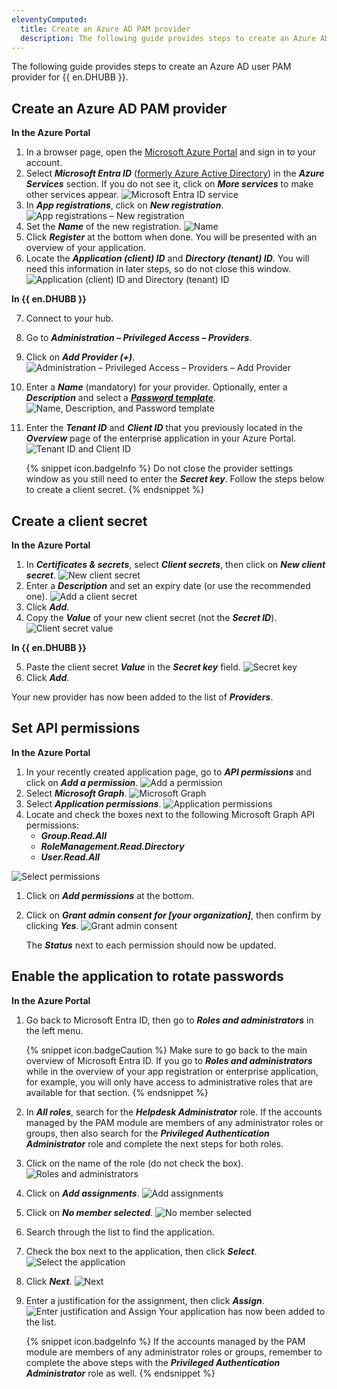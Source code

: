 ```yaml
---
eleventyComputed:
  title: Create an Azure AD PAM provider
  description: The following guide provides steps to create an Azure AD user PAM provider for {{ en.DHUBB }}.
---
```

The following guide provides steps to create an Azure AD user PAM provider for {{ en.DHUBB }}.

## Create an Azure AD PAM provider

**In the Azure Portal**

1. In a browser page, open the [Microsoft Azure Portal](https://azure.microsoft.com) and sign in to your account.
1. Select ***Microsoft Entra ID*** ([formerly Azure Active Directory](https://learn.microsoft.com/en-us/azure/active-directory/fundamentals/new-name)) in the ***Azure Services*** section. If you do not see it, click on ***More services*** to make other services appear.
![Microsoft Entra ID service](https://webdevolutions.azureedge.net/docs/en/kb/KB2291.png)
1. In ***App registrations***, click on ***New registration***.
![App registrations – New registration](https://webdevolutions.azureedge.net/docs/en/kb/KB2292.png)
1. Set the ***Name*** of the new registration.
![Name](https://webdevolutions.azureedge.net/docs/en/kb/KB2315.png)
1. Click ***Register*** at the bottom when done. You will be presented with an overview of your application. 
1. Locate the ***Application (client) ID*** and ***Directory (tenant) ID***. You will need this information in later steps, so do not close this window.
![Application (client) ID and Directory (tenant) ID](https://webdevolutions.azureedge.net/docs/en/kb/KB2294.png)

**In {{ en.DHUBB }}**

7. Connect to your hub.
1. Go to ***Administration – Privileged Access – Providers***.
1. Click on ***Add Provider (+)***.
![Administration – Privileged Access – Providers – Add Provider](https://webdevolutions.azureedge.net/docs/en/kb/KB2295.png)
1. Enter a ***Name*** (mandatory) for your provider. Optionally, enter a ***Description*** and select a [***Password template***](/hub/web-interface/administration/management/password-templates/).
![Name, Description, and Password template](https://webdevolutions.azureedge.net/docs/en/kb/KB2296.png)
1. Enter the ***Tenant ID*** and ***Client ID*** that you previously located in the ***Overview*** page of the enterprise application in your Azure Portal.
![Tenant ID and Client ID](https://webdevolutions.azureedge.net/docs/en/kb/KB2297.png)

   {% snippet icon.badgeInfo %}
   Do not close the provider settings window as you still need to enter the ***Secret key***. Follow the steps below to create a client secret.
   {% endsnippet %}  

## Create a client secret

**In the Azure Portal**

1. In ***Certificates & secrets***, select ***Client secrets***, then click on ***New client secret***.
![New client secret](https://webdevolutions.azureedge.net/docs/en/kb/KB2298.png)
1. Enter a ***Description*** and set an expiry date (or use the recommended one).
![Add a client secret](https://webdevolutions.azureedge.net/docs/en/kb/KB2299.png)
1. Click ***Add***.
1. Copy the ***Value*** of your new client secret (not the ***Secret ID***).
![Client secret value](https://webdevolutions.azureedge.net/docs/en/kb/KB2300.png)

**In {{ en.DHUBB }}**

5. Paste the client secret ***Value*** in the ***Secret key*** field.
![Secret key](https://webdevolutions.azureedge.net/docs/en/kb/KB2301.png)
1. Click ***Add***.  

Your new provider has now been added to the list of ***Providers***.

## Set API permissions

**In the Azure Portal**

1. In your recently created application page, go to ***API permissions*** and click on ***Add a permission***.
![Add a permission](https://webdevolutions.azureedge.net/docs/en/kb/KB2314.png)
1. Select ***Microsoft Graph***.
![Microsoft Graph](https://webdevolutions.azureedge.net/docs/en/kb/KB2303.png)
1. Select ***Application permissions***.
![Application permissions](https://webdevolutions.azureedge.net/docs/en/kb/KB2304.png)
1. Locate and check the boxes next to the following Microsoft Graph API permissions: 
    * ***Group.Read.All***
    * ***RoleManagement.Read.Directory***
    * ***User.Read.All***  

![Select permissions](https://webdevolutions.azureedge.net/docs/en/kb/KB2305.png)
1. Click on ***Add permissions*** at the bottom.
1. Click on ***Grant admin consent for [your organization]***, then confirm by clicking ***Yes***.
![Grant admin consent](https://webdevolutions.azureedge.net/docs/en/kb/KB2306.png)  

   The ***Status*** next to each permission should now be updated.

## Enable the application to rotate passwords

**In the Azure Portal**

1. Go back to Microsoft Entra ID, then go to ***Roles and administrators*** in the left menu.

   {% snippet icon.badgeCaution %}
   Make sure to go back to the main overview of Microsoft Entra ID. If you go to ***Roles and administrators*** while in the overview of your app registration or enterprise application, for example, you will only have access to administrative roles that are available for that section.
   {% endsnippet %}

1. In ***All roles***, search for the ***Helpdesk Administrator*** role. If the accounts managed by the PAM module are members of any administrator roles or groups, then also search for the ***Privileged Authentication Administrator*** role and complete the next steps for both roles.
1. Click on the name of the role (do not check the box).
![Roles and administrators](https://webdevolutions.azureedge.net/docs/en/kb/KB2307.png)
1. Click on ***Add assignments***.
![Add assignments](https://webdevolutions.azureedge.net/docs/en/kb/KB2308.png)
1. Click on ***No member selected***.
![No member selected](https://webdevolutions.azureedge.net/docs/en/kb/KB2309.png)
1. Search through the list to find the application.
1. Check the box next to the application, then click ***Select***.
![Select the application](https://webdevolutions.azureedge.net/docs/en/kb/KB2310.png)
1. Click ***Next***.
![Next](https://webdevolutions.azureedge.net/docs/en/kb/KB2311.png)
1. Enter a justification for the assignment, then click ***Assign***.
   ![Enter justification and Assign](https://webdevolutions.azureedge.net/docs/en/kb/KB2312.png)
   Your application has now been added to the list. 

   {% snippet icon.badgeInfo %}
   If the accounts managed by the PAM module are members of any administrator roles or groups, remember to complete the above steps with the ***Privileged Authentication Administrator*** role as well.
   {% endsnippet %}
